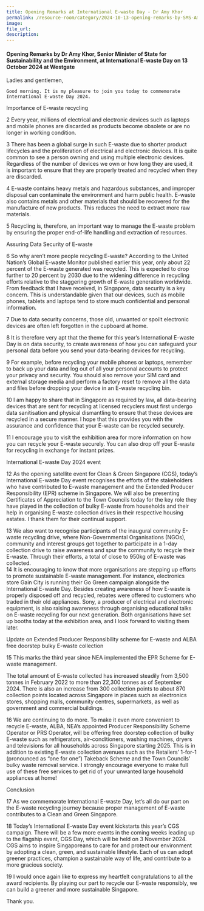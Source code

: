 ```yaml
---  
title: Opening Remarks at International E-waste Day - Dr Amy Khor
permalink: /resource-room/category/2024-10-13-opening-remarks-by-SMS-Amy-Khor-at-International-E-waste-Day
image:  
file_url:  
description:  
---
```

#### Opening Remarks by Dr Amy Khor, Senior Minister of State for Sustainability and the Environment, at International E-waste Day on 13 October 2024 at Westgate

Ladies and gentlemen, 
 
	Good morning. It is my pleasure to join you today to commemorate International E-waste Day 2024.
 
Importance of E-waste recycling

2	Every year, millions of electrical and electronic devices such as laptops and mobile phones are discarded as products become obsolete or are no longer in working condition.

3	There has been a global surge in such E-waste due to shorter product lifecycles and the proliferation of electrical and electronic devices. It is quite common to see a person owning and using multiple electronic devices. 
Regardless of the number of devices we own or how long they are used, it is important to ensure that they are properly treated and recycled when they are discarded.

4	E-waste contains heavy metals and hazardous substances, and improper disposal can contaminate the environment and harm public health. E-waste also contains metals and other materials that should be recovered for the manufacture of new products. This reduces the need to extract more raw materials.

5	Recycling is, therefore, an important way to manage the E-waste problem by ensuring the proper end-of-life handling and extraction of resources.  

Assuring Data Security of E-waste
 
6	So why aren’t more people recycling E-waste?  According to the United Nation’s Global E-waste Monitor published earlier this year, only about 22 percent of the E-waste generated was recycled. 
This is expected to drop further to 20 percent by 2030 due to the widening difference in recycling efforts relative to the staggering growth of E-waste generation worldwide. From feedback that I have received, in Singapore, data security is a key concern. This is understandable given that our devices, such as mobile phones, tablets and laptops tend to store much confidential and personal information. 

7	Due to data security concerns, those old, unwanted or spoilt electronic devices are often left forgotten in the cupboard at home.  

8	It is therefore very apt that the theme for this year’s International E-waste Day is on data security, to create awareness of how you can safeguard your personal data before you send your data-bearing devices for recycling.

9	For example, before recycling your mobile phones or laptops, remember to back up your data and log out of all your personal accounts to protect your privacy and security. 
You should also remove your SIM card and external storage media and perform a factory reset to remove all the data and files before dropping your device in an E-waste recycling bin. 

10	I am happy to share that in Singapore as required by law, all data-bearing devices that are sent for recycling at licensed recyclers must first undergo data sanitisation and physical dismantling to ensure that these devices are recycled in a secure manner. I hope that this provides you with the assurance and confidence that your E-waste can be recycled securely. 

11	I encourage you to visit the exhibition area for more information on how you can recycle your E-waste securely. You can also drop off your E-waste for recycling in exchange for instant prizes.




International E-waste Day 2024 event

12	As the opening satellite event for Clean & Green Singapore (CGS), today’s International E-waste Day event recognises the efforts of the stakeholders who have contributed to E-waste management and the Extended Producer Responsibility (EPR) scheme in Singapore. We will also be presenting Certificates of Appreciation to the Town Councils today for the key role they have played in the collection of bulky E-waste from households and their help in organising E-waste collection drives in their respective housing estates. I thank them for their continual support. 

13	We also want to recognise participants of the inaugural community E-waste recycling drive, where Non-Governmental Organisations (NGOs), community and interest groups got together to participate in a 1-day collection drive to raise awareness and spur the community to recycle their E-waste. Through their efforts, a total of close to 950kg of E-waste was collected.  
14        It is encouraging to know that more organisations are stepping up efforts to promote sustainable E-waste management. For instance, electronics store Gain City is running their Go Green campaign alongside the International E-waste Day. Besides creating awareness of how E-waste is properly disposed off and recycled, rebates were offered to customers who traded in their old appliances. Sony, a producer of electrical and electronic equipment, is also raising awareness through organising educational talks on E-waste recycling for our next generation. Both organisations have set up booths today at the exhibition area, and I look forward to visiting them later. 

Update on Extended Producer Responsibility scheme for E-waste and ALBA free doorstep bulky E-waste collection

15	This marks the third year since NEA implemented the EPR Scheme for E-waste management.

 The total amount of E-waste collected has increased steadily from 3,500 tonnes in February 2022 to more than 22,300 tonnes as of September 2024. There is also an increase from 300 collection points to about 870 collection points located across Singapore in places such as electronics stores, shopping malls, community centres, supermarkets, as well as government and commercial buildings. 

16	We are continuing to do more. To make it even more convenient to recycle E-waste, ALBA, NEA’s appointed Producer Responsibility Scheme Operator or PRS Operator, will be offering free doorstep collection of bulky E-waste such as refrigerators, air-conditioners, washing machines, dryers and televisions for all households across Singapore starting 2025. This is in addition to existing E-waste collection avenues such as the Retailers’ 1-for-1 (pronounced as “one for one”) Takeback Scheme and the Town Councils’ bulky waste removal service. 
I strongly encourage everyone to make full use of these free services to get rid of your unwanted large household appliances at home!

Conclusion 

17	As we commemorate International E-waste Day, let’s all do our part on the E-waste recycling journey because proper management of E-waste contributes to a Clean and Green Singapore. 

18	Today’s International E-waste Day event kickstarts this year’s CGS campaign. There will be a few more events in the coming weeks leading up to the flagship event, CGS Day, which will be held on 3 November 2024. CGS aims to inspire Singaporeans to care for and protect our environment by adopting a clean, green, and sustainable lifestyle. Each of us can adopt greener practices, champion a sustainable way of life, and contribute to a more gracious society.

19	I would once again like to express my heartfelt congratulations to all the award recipients. By playing our part to recycle our E-waste responsibly, we can build a greener and more sustainable Singapore. 
 
Thank you. 
